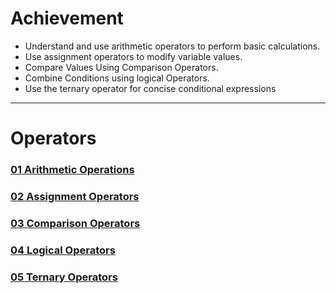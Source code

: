 # Achievement
- Understand and use arithmetic operators to perform basic calculations.
- Use assignment operators to modify variable values.
- Compare Values Using Comparison Operators.
- Combine Conditions using logical Operators.
- Use the ternary operator for concise conditional expressions
---
# Operators
### [01 Arithmetic Operations](./01_arithmetic_operation.js)
### [02 Assignment Operators](./02_assignment_operators.js)
### [03 Comparison Operators](./03_comparison_operators.js)
### [04 Logical Operators](./04_logical_operators.js)
### [05 Ternary Operators](./05_ternary_operator.js)